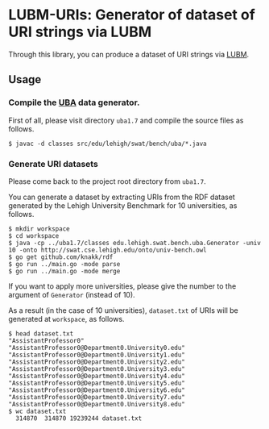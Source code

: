# LUBM-URIs: Generator of dataset of URI strings via LUBM

Through this library, you can produce a dataset of URI strings via [LUBM](http://swat.cse.lehigh.edu/projects/lubm/).

## Usage

### Compile the [UBA](http://swat.cse.lehigh.edu/projects/lubm/) data generator.

First of all, please visit directory `uba1.7` and compile the source files as follows.

```
$ javac -d classes src/edu/lehigh/swat/bench/uba/*.java
```

### Generate URI datasets

Please come back to the project root directory from `uba1.7`.

You can generate a dataset by extracting URIs from the RDF dataset generated by the Lehigh University Benchmark for 10 universities, as follows.

```
$ mkdir workspace
$ cd workspace
$ java -cp ../uba1.7/classes edu.lehigh.swat.bench.uba.Generator -univ 10 -onto http://swat.cse.lehigh.edu/onto/univ-bench.owl
$ go get github.com/knakk/rdf
$ go run ../main.go -mode parse
$ go run ../main.go -mode merge
```

If you want to apply more universities, please give the number to the argument of `Generator` (instead of 10). 

As a result (in the case of 10 universities), `dataset.txt` of URIs will be generated at `workspace`, as follows.

```
$ head dataset.txt 
"AssistantProfessor0"
"AssistantProfessor0@Department0.University0.edu"
"AssistantProfessor0@Department0.University1.edu"
"AssistantProfessor0@Department0.University2.edu"
"AssistantProfessor0@Department0.University3.edu"
"AssistantProfessor0@Department0.University4.edu"
"AssistantProfessor0@Department0.University5.edu"
"AssistantProfessor0@Department0.University6.edu"
"AssistantProfessor0@Department0.University7.edu"
"AssistantProfessor0@Department0.University8.edu"
$ wc dataset.txt 
  314870  314870 19239244 dataset.txt
```